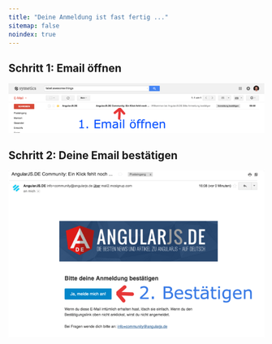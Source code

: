 ```yaml
---
title: "Deine Anmeldung ist fast fertig ..."
sitemap: false
noindex: true
---
```


## Schritt 1: Email öffnen
![Bild](/assets/img/signup-next-steps/medium_signup-step1.png)
## Schritt 2: Deine Email bestätigen
![Bild](/assets/img/signup-next-steps/medium_signup-step2.png)
